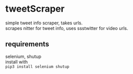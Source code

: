# tweetScraper
simple tweet info scraper, takes urls.<br>
scrapes nitter for tweet info, uses ssstwitter for video urls.<br>

## requirements
selenium, shutup<br>
install with<br>
`pip3 install selenium shutup`
